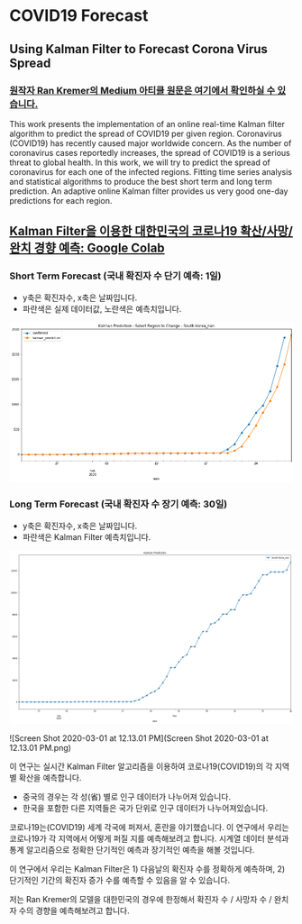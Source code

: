 # COVID19 Forecast



## Using Kalman Filter to Forecast Corona Virus Spread
### [원작자 Ran Kremer의 Medium 아티클 원문은 여기에서 확인하실 수 있습니다.](https://medium.com/@rank23/using-kalman-filter-to-predict-corona-virus-spread-72d91b74cc8)

This work presents the implementation of an online real-time Kalman filter algorithm to predict the spread of COVID19 per given region.
Coronavirus (COVID19) has recently caused major worldwide concern.
As the number of coronavirus cases reportedly increases, the spread of COVID19 is a serious threat to global health. 
In this work, we will try to predict the spread of coronavirus for each one of the infected regions. 
Fitting time series analysis and statistical algorithms to produce the best short term and long term prediction. 
An adaptive online Kalman filter provides us very good one-day predictions for each region.

## [Kalman Filter을 이용한 대한민국의 코로나19 확산/사망/완치 경향 예측: Google Colab](https://colab.research.google.com/drive/1xC3R-vq-P4jthhOPMaMP-Bq6R7gOplsH)

### Short Term Forecast (국내 확진자 수 단기 예측: 1일)

- y축은 확진자수, x축은 날짜입니다.
- 파란색은 실제 데이터값, 노란색은 예측치입니다. 

![200228_shortterm](200228_shortterm.png)

### Long Term Forecast (국내 확진자 수 장기 예측: 30일)

- y축은 확진자수, x축은 날짜입니다.
- 파란색은 Kalman Filter 예측치입니다.

![202029Prediction](202029Prediction.png)

![Screen Shot 2020-03-01 at 12.13.01 PM](Screen Shot 2020-03-01 at 12.13.01 PM.png)

이 연구는 실시간 Kalman Filter 알고리즘을 이용하여 코로나19(COVID19)의 각 지역 별 확산을 예측합니다. 

* 중국의 경우는 각 성(省) 별로 인구 데이터가 나누어져 있습니다.
* 한국을 포함한 다른 지역들은 국가 단위로 인구 데이터가 나누어져있습니다.

코로나19는(COVID19) 세계 각국에 퍼져서, 혼란을 야기했습니다. 
이 연구에서 우리는 코로나19가 각 지역에서 어떻게 퍼질 지를 예측해보려고 합니다. 시계열 데이터 분석과 통계 알고리즘으로 정확한 단기적인 예측과 장기적인 예측을 해볼 것입니다.

이 연구에서 우리는 Kalman Filter은 1) 다음날의 확진자 수를 정확하게 예측하며, 2) 단기적인 기간의 확진자 증가 수를 예측할 수 있음을 알 수 있습니다. 

저는 Ran Kremer의 모델을 대한민국의 경우에 한정해서 확진자 수 / 사망자 수 / 완치자 수의 경향을 예측해보려고 합니다. 
